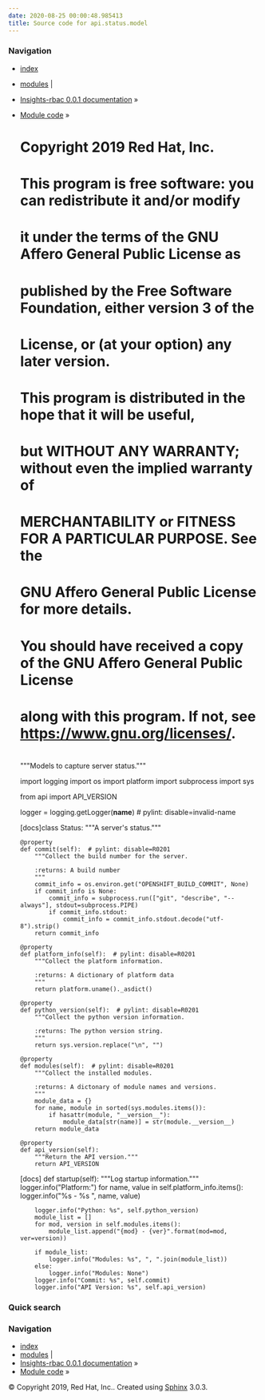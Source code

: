 ```yaml
---
date: 2020-08-25 00:00:48.985413
title: Source code for api.status.model
---
```

### Navigation

  - [index](../../../../genindex/ "General Index")
  - [modules](../../../../py-modindex/ "Python Module Index") |
  - [Insights-rbac 0.0.1 documentation](../../../../index/) »
  - [Module code](../../../index/) »


    #
    # Copyright 2019 Red Hat, Inc.
    #
    # This program is free software: you can redistribute it and/or modify
    # it under the terms of the GNU Affero General Public License as
    # published by the Free Software Foundation, either version 3 of the
    # License, or (at your option) any later version.
    #
    # This program is distributed in the hope that it will be useful,
    # but WITHOUT ANY WARRANTY; without even the implied warranty of
    # MERCHANTABILITY or FITNESS FOR A PARTICULAR PURPOSE.  See the
    # GNU Affero General Public License for more details.
    #
    # You should have received a copy of the GNU Affero General Public License
    # along with this program.  If not, see <https://www.gnu.org/licenses/>.
    #
    
    """Models to capture server status."""
    
    import logging
    import os
    import platform
    import subprocess
    import sys
    
    from api import API_VERSION
    
    logger = logging.getLogger(__name__)  # pylint: disable=invalid-name
    
    
    [docs]class Status:
        """A server's status."""
    
        @property
        def commit(self):  # pylint: disable=R0201
            """Collect the build number for the server.
    
            :returns: A build number
            """
            commit_info = os.environ.get("OPENSHIFT_BUILD_COMMIT", None)
            if commit_info is None:
                commit_info = subprocess.run(["git", "describe", "--always"], stdout=subprocess.PIPE)
                if commit_info.stdout:
                    commit_info = commit_info.stdout.decode("utf-8").strip()
            return commit_info
    
        @property
        def platform_info(self):  # pylint: disable=R0201
            """Collect the platform information.
    
            :returns: A dictionary of platform data
            """
            return platform.uname()._asdict()
    
        @property
        def python_version(self):  # pylint: disable=R0201
            """Collect the python version information.
    
            :returns: The python version string.
            """
            return sys.version.replace("\n", "")
    
        @property
        def modules(self):  # pylint: disable=R0201
            """Collect the installed modules.
    
            :returns: A dictonary of module names and versions.
            """
            module_data = {}
            for name, module in sorted(sys.modules.items()):
                if hasattr(module, "__version__"):
                    module_data[str(name)] = str(module.__version__)
            return module_data
    
        @property
        def api_version(self):
            """Return the API version."""
            return API_VERSION
    
    [docs]    def startup(self):
            """Log startup information."""
            logger.info("Platform:")
            for name, value in self.platform_info.items():
                logger.info("%s - %s ", name, value)
    
            logger.info("Python: %s", self.python_version)
            module_list = []
            for mod, version in self.modules.items():
                module_list.append("{mod} - {ver}".format(mod=mod, ver=version))
    
            if module_list:
                logger.info("Modules: %s", ", ".join(module_list))
            else:
                logger.info("Modules: None")
            logger.info("Commit: %s", self.commit)
            logger.info("API Version: %s", self.api_version)

### Quick search

### Navigation

  - [index](../../../../genindex/ "General Index")
  - [modules](../../../../py-modindex/ "Python Module Index") |
  - [Insights-rbac 0.0.1 documentation](../../../../index/) »
  - [Module code](../../../index/) »

© Copyright 2019, Red Hat, Inc.. Created using
[Sphinx](http://sphinx-doc.org/) 3.0.3.